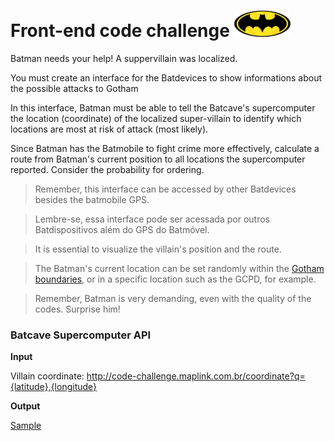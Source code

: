 # Front-end code challenge ![alt Batlogo](public/images/batlogo-small.png)

Batman needs your help! A suppervillain was localized.

You must create an interface for the Batdevices to show informations about the possible attacks to Gotham

In this interface, Batman must be able to tell the Batcave's supercomputer the location (coordinate) of the localized super-villain to identify which locations are most at risk of attack (most likely).

Since Batman has the Batmobile to fight crime more effectively, calculate a route from Batman's current position to all locations the supercomputer reported. Consider the probability for ordering.


> Remember, this interface can be accessed by other Batdevices besides the batmobile GPS.

> Lembre-se, essa interface pode ser acessada por outros Batdispositivos além do GPS do Batmóvel.

> It is essential to visualize the villain's position and the route.

> The Batman's current location can be set randomly within the [Gotham boundaries](https://gist.githubusercontent.com/pitteri/d56780d610cb8e0a43bfa94fc54b71cd/raw/dcdd965c84cd05d856ae32646be69868d4a80afa/gotham_bbox.json), or in a specific location such as the GCPD, for example.

> Remember, Batman is very demanding, even with the quality of the codes. Surprise him!

### Batcave Supercomputer API

**Input**

Villain coordinate: http://code-challenge.maplink.com.br/coordinate?q={latitude},{longitude}

**Output**

[Sample](https://gist.githubusercontent.com/pitteri/578a6801d6f504eda6f6ce84cad59f89/raw)  
